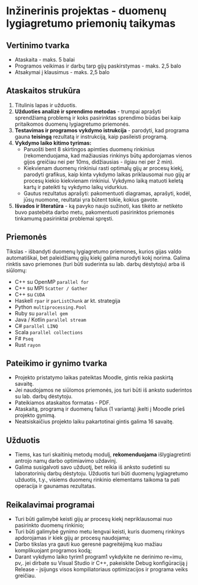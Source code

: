 # Inžinerinis projektas - duomenų lygiagretumo priemonių taikymas

## Vertinimo tvarka
- Ataskaita - maks. 5 balai
- Programos veikimas ir darbų tarp gijų paskirstymas - maks. 2,5 balo
- Atsakymai į klausimus - maks. 2,5 balo

## Ataskaitos strukūra
1. Titulinis lapas ir užduotis.
2. **Užduoties analizė ir sprendimo metodas** - trumpai aprašyti sprendžiamą problemą ir koks pasirinktas sprendimo būdas bei kaip pritaikomos duomenų lygiagretumo priemonės.
3. **Testavimas ir programos vykdymo istrukcija** - parodyti, kad programa gauna **teisingą** rezultatą ir instrukciją, kaip pasileisti programą.
4. **Vykdymo laiko kitimo tyrimas:**
    - Paruošti bent 8 skirtingos apimties duomenų rinkinius (rekomenduojama, kad mažiausias rinkinys būtų apdorojamas vienos gijos greičiau nei per 10ms, didžiausias - ilgiau nei per 2 min).
    - Kiekvienam duomenų rinkiniui rasti optimalų gijų ar procesų kiekį, parodyti grafikus, kaip kinta vykdymo laikas priklausomai nuo gijų ar procesų kiekio kiekvienam rinkiniui. Vykdymo laiką matuoti keletą kartų ir pateikti tų vykdymo laikų vidurkius.
    - Gautus rezultatus aprašyti: pakomentuoti diagramas, aprašyti, kodėl, jūsų nuomone, reultatai yra būtent tokie, kokius gavote.
5. **Išvados ir literatūra** - ką pavyko naujo sužinoti, kas tikėto ar netikėto buvo pastebėta darbo metu, pakomentuoti pasirinktos priemonės tinkamumą pasirinktai problemai spręsti.

## Priemonės
Tikslas - išbandyti duomenų lygiagretumo priemones, kurios gijas valdo automatiškai, bet paleidžiamų gijų kiekį galima nurodyti kokį norima. Galima rinktis savo priemones (turi būti suderinta su lab. darbų dėstytoju) arba iš siūlomų:
* C++ su OpenMP `parallel for`
* C++ su MPI `Scatter / Gather`
* C++ su `CUDA`
* Haskell `rpar` ir `parListChunk` ar kt. strategija
* Python `multiprocessing.Pool`
* Ruby su `parallel gem`
* Java / Kotlin `parallel stream`
* C# `parallel LINQ`
* Scala `parallel collections`
* F# `Pseq`
* Rust `rayon`

## Pateikimo ir gynimo tvarka
* Projekto pristatymo laikas pateiktas Moodle, gintis reikia paskirtą savaitę.
* Jei naudojamos ne siūlomos priemonės, jos turi būti iš anksto suderintos su lab. darbų dėstytoju.
* Pateikiamos ataskaitos formatas - PDF.
* Ataskaitą, programą ir duomenų failus (1 variantą) įkelti į Moodle prieš projekto gynimą.
* Neatsiskaičius projekto laiku pakartotinai gintis galima 16 savaitę.

## Užduotis
* Tiems, kas turi skaitinių metodų modulį, **rekomenduojama** išlygiagretinti antrojo namų darbo optimiavimo uždavinį.
* Galima susigalvoti savo užduotį, bet reikia iš anksto sudetinti su laboratorinių darbų dėstytoju. Užduotis turi būti duomenų lygiagretumo užduotis, t.y., visiems duomenų rinkinio elementams taikoma ta pati operacija ir gaunamas rezultatas.

## Reikalavimai programai
* Turi būti galimybė keisti gijų ar procesų kiekį nepriklausomai nuo pasirinkto duomenų rinkinio;
* Turi būti galimybė gynimo metu lengvai keisti, kuris duomenų rinkinys apdorojamas ir kiek gijų ar procesų naudojama;
* Darbo tikslas yra gauti kuo geresnė pagreitėjimą kuo mažiau komplikuojant programos kodą;
* Darant vykdymo laiko tyrim1 program1 vykdykite ne derinimo re=imu, pv,. jei dirbate su Visual Studio ir C++, pakeiskite Debug konfigūraciją į Release - įsijungs visos kompiliatoriaus optimizacijos ir programa veiks greičiau.